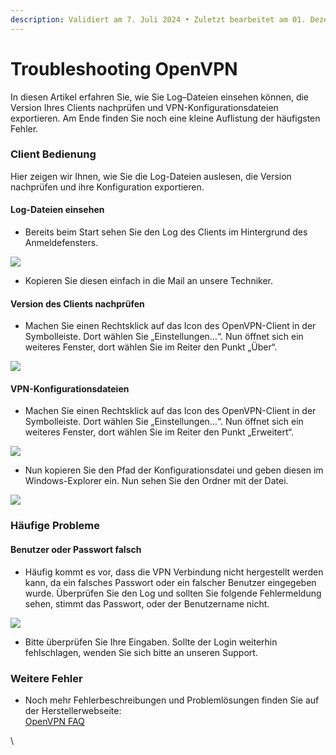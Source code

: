 ```yaml
---
description: Validiert am 7. Juli 2024 • Zuletzt bearbeitet am 01. Dezember 2024
---
```


# Troubleshooting OpenVPN

In diesen Artikel erfahren Sie, wie Sie Log–Dateien einsehen können, die Version Ihres Clients nachprüfen und VPN-Konfigurationsdateien exportieren. Am Ende finden Sie noch eine kleine Auflistung der häufigsten Fehler.

### Client Bedienung <a href="#client_bedienung" id="client_bedienung"></a>

Hier zeigen wir Ihnen, wie Sie die Log-Dateien auslesen, die Version nachprüfen und ihre Konfiguration exportieren.

#### Log-Dateien einsehen <a href="#log-dateien_einsehen" id="log-dateien_einsehen"></a>

* Bereits beim Start sehen Sie den Log des Clients im Hintergrund des Anmeldefensters.

![](https://wiki8.centron.de/_media/server/vpn/openvpn_01.png)

* Kopieren Sie diesen einfach in die Mail an unsere Techniker.

#### Version des Clients nachprüfen <a href="#version_des_clients_nachpruefen" id="version_des_clients_nachpruefen"></a>

* Machen Sie einen Rechtsklick auf das Icon des OpenVPN-Client in der Symbolleiste. Dort wählen Sie „Einstellungen…“. Nun öffnet sich ein weiteres Fenster, dort wählen Sie im Reiter den Punkt „Über“.

![](https://wiki8.centron.de/_media/server/vpn/openvpn_03.png)

#### VPN-Konfigurationsdateien <a href="#vpn-konfigurationsdateien" id="vpn-konfigurationsdateien"></a>

* Machen Sie einen Rechtsklick auf das Icon des OpenVPN-Client in der Symbolleiste. Dort wählen Sie „Einstellungen…“. Nun öffnet sich ein weiteres Fenster, dort wählen Sie im Reiter den Punkt „Erweitert“.

![](https://wiki8.centron.de/_media/server/vpn/openvpn_04.png)

* Nun kopieren Sie den Pfad der Konfigurationsdatei und geben diesen im Windows-Explorer ein. Nun sehen Sie den Ordner mit der Datei.

![](https://wiki8.centron.de/_media/server/vpn/openvpn_05.png)

### Häufige Probleme <a href="#haufige_probleme" id="haufige_probleme"></a>

#### Benutzer oder Passwort falsch <a href="#benutzer_oder_passwort_falsch" id="benutzer_oder_passwort_falsch"></a>

* Häufig kommt es vor, dass die VPN Verbindung nicht hergestellt werden kann, da ein falsches Passwort oder ein falscher Benutzer eingegeben wurde. Überprüfen Sie den Log und sollten Sie folgende Fehlermeldung sehen, stimmt das Passwort, oder der Benutzername nicht.

![](https://wiki8.centron.de/_media/server/vpn/openvpn_error_01.png)

* Bitte überprüfen Sie Ihre Eingaben. Sollte der Login weiterhin fehlschlagen, wenden Sie sich bitte an unseren Support.

### Weitere Fehler <a href="#weitere_fehler" id="weitere_fehler"></a>

* Noch mehr Fehlerbeschreibungen und Problemlösungen finden Sie auf der Herstellerwebseite:\
  [OpenVPN FAQ](https://www.ovpn.com/de/faq/fehlerbehebung)

\
